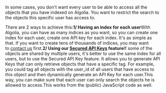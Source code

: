 In some cases, you don't want every user to be able to access all the objects that you have indexed on Algolia. You want to restrict the search to the objects this specific user has access to.

There are 2 ways to achieve this:**1/ Having an index for each user**With Algolia, you can have as many indices as you want, so you can create one index for each user, create one API key for each index. It's as simple as that. If you want to create tens of thousands of indices, you may want to [contact us](mailto:enterprise@algolia.com) first.**2/ Using our [Secured API Keys](https://www.algolia.com/doc/ruby#secured-api-keys) feature**If some of the objects are shared by multiple users, it's better to use the same index for all users, but to use the Secured API Key feature. It allows you to generate API Keys that can only retrieve objects that have a specific tag. For example, you could tag all objects with the user_id of all users that have access to this object and then dynamically generate an API Key for each user.This way, you can make sure that each user can only search the objects he is allowed to access.This works from the (public) JavaScript code as well.